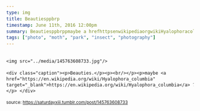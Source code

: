 ```yaml
---
type: img
title: Beautiesppbrp
timestamp: June 11th, 2016 12:00pm
summary: Beautiesppbrppmaybe a hrefhttpsenwikipediaorgwikiHyalophoracolumbia targetblankhttpsenwikipediaorgwikiHyalophora
tags: ["photo", "moth", "park", "insect", "photography"]
---
```


                
                
                
                                                                                        <img src="../media/145763608733.jpg"/>
                                                                                          <div class="caption"><p>Beauties.</p><p><br/></p><p>maybe <a href="https://en.wikipedia.org/wiki/Hyalophora_columbia" target="_blank">https://en.wikipedia.org/wiki/Hyalophora_columbia</a> ?</p> </div>
                                    
                
                
                
                
                                
<small>source: https://saturdayxiii.tumblr.com/post/145763608733</small>